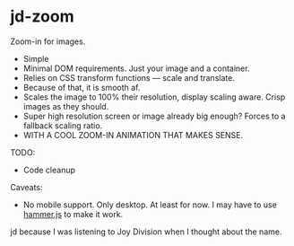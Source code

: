 # jd-zoom

Zoom-in for images.

- Simple
- Minimal DOM requirements. Just your image and a container.
- Relies on CSS transform functions — scale and translate.
- Because of that, it is smooth af.
- Scales the image to 100% their resolution, display scaling aware. Crisp images as they should.
- Super high resolution screen or image already big enough? Forces to a fallback scaling ratio.
- WITH A COOL ZOOM-IN ANIMATION THAT MAKES SENSE.

TODO: 

 - Code cleanup

Caveats:

- No mobile support. Only desktop. At least for now. I may have to use [hammer.js](https://hammerjs.github.io/) to make it work.

jd because I was listening to Joy Division when I thought about the name.
